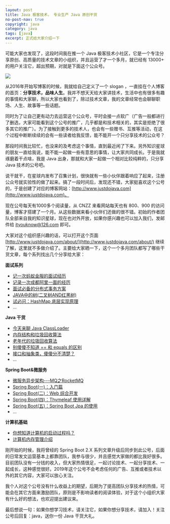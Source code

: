 ```yaml
---
layout: post
title: Java 极客技术， 专业生产 Java 原创干货
no-post-nav: true
copyright: java
category: java
tags: [java]
excerpt: 正式给大家介绍一下
---
```


可能大家也发现了，这段时间我在推一个 Java 极客技术小社区，它是一个专注分享原创、高质量的技术文章的小组织，并且运营了才一个多月，就已经有 13000+ 的用户关注它，超出预期，对就是下面这个公众号。

![](http://favorites.ren/assets/images/java.jpg)

从2016年开始写博客的时候，我就给自己定义了一个 slogan ，一直挂在个人博客的首页：**分享技术，品味人生**。我并不想天天给大家讲技术，生活中也有很多有趣的事情和大家聊，所以大家也看到了，除过技术文章，我的文章经常也会聊聊职场、人生、故事等一些话题。

同时为了让自己更有动力去运营这个公众号，平时会接一点软广（广告一般都进行了删选，大家可能看到这个公号的推广，几乎都是和技术相关的，其实是拒绝了很多其它的推广）。为了接触到更多的技术人，也会有一些赠书、互推等活动，在这个过程中断断续续的会有一些读者给我反馈，能不能开一个只分享技术的公众号？

那段时间我比较忙，也没来的及考虑这个事情，直到最近闲了下来。另外知识星球的朋友一直给我说，能不能一起做一些有意思的事情，让大家共同成长。于是我就琢磨着干点啥，我是 Java 出身，那就和大家一起做一个相对比较纯粹的，只分享 Java 技术的公号吧。

说干就干，在星球内发布了召集计划，很快就有一些小伙伴跟着响应了起来，注册公众号就实验性的做了起来。搞了一段时间后，发现还不错，大家挺喜欢这个公号的，于是创建了对应的博客网站：[http://www.justdojava.com](http://www.justdojava.com)。

现在公号每天有1000多个阅读量，从 CNZZ 来看网站每天也有 800、900 的访问量，博客才搭建了一个月。从这些数据来看小伙伴们还做的很不错。初始的作者团队全部来自我的知识星球，现在也对外开放，如果你感兴趣也可以加入我们，发邮件给 ityouknow@126.com 即可。

大家对这个组织感兴趣的话，可以打开这个页面 [http://www.justdojava.com/about/](http://www.justdojava.com/about/) 继续了解，这里就不多做介绍了。主要给大家晒一下，这个一个多月团队都写了哪些干货文章，每个系列找出几个分享给大家：

**面试系列**

- [记一次蚂蚁金服的面试经历](https://mp.weixin.qq.com/s/7M66smtt_pTlRNtfGMS2kQ)   
- [记录一次成都阿里一面的经历](https://mp.weixin.qq.com/s/5Z3lph09pzjhZ79w1LsQzw)   
- [面试必备的分布式事务方案](https://mp.weixin.qq.com/s/F5w7WxX5S21UhmjmjBCBwg)   
- [JAVA中的树(二叉树AND红黑树)](https://mp.weixin.qq.com/s/zcO-n55-LDEjqEJfC3_fXw)   
- [试必问：HashMap 底层实现原理](https://mp.weixin.qq.com/s/lwpUl28I68eKZ8h3Z3Hkgw)   
- ...


**Java 干货**

- [今天来聊 Java ClassLoader](https://mp.weixin.qq.com/s/srja5a59WjFat4LhJOwRxQ) 
- [内存结构和垃圾回收算法](https://mp.weixin.qq.com/s/y0cGrnqFLcRUOTLM-9WOzw) 
- [老年代的垃圾回收算法](https://mp.weixin.qq.com/s/jzLt20drb7xiwuimfXes4w) 
- [别傻傻不知道 == 和 equals 的区别](https://mp.weixin.qq.com/s/t_LbgQfpKf86AC3EJHgmiw) 
- [接口和抽象类，傻傻分不清楚？](https://mp.weixin.qq.com/s/aONU3YVop774r2iuKkAY1A) 
- ...


**Spring Boot&微服务**

- [微服务异步架构---MQ之RocketMQ](https://mp.weixin.qq.com/s/XS3jp8EoqobRXQhNeZbacg) 
- [Spring Boot(一)：入门篇](https://mp.weixin.qq.com/s/6PB2avQt8Vo9AeIttYvUpQ) 
- [Spring Boot(二)：Web 综合开发](https://mp.weixin.qq.com/s/nZL4k6iJiIl3Lq5C_guuOQ) 
- [Spring Boot(四)：Thymeleaf 使用详解](https://mp.weixin.qq.com/s/AfoSvql8hZ7YuRNgRbgL7A) 
- [Spring Boot(五)：Spring Boot Jpa 的使用](https://mp.weixin.qq.com/s/G5wFa8nF0mJYKo2GBZQaYg) 
- ...


**计算机基础**

- [你想知道计算机的启动过程吗？](https://mp.weixin.qq.com/s/cw0Tk_NbkYusTFwgJQdDEw)
- [计算机内存管理介绍](https://mp.weixin.qq.com/s/GjBSJDNDxzvt0GKOY_QO5w)


刚开始的时候，我将曾经的 Spring Boot 2.X 系列文章升级后同步到此公号，后面的日常发文运营基本上都靠团队，我参与很少，并且感觉大家做的都比我好很多。目前团队没有一分钱的收入，但大家热情很足，一起讨论技术、一起分享技术、一起成长，这种感觉很好。2019年这个公号不会考虑任何的广告、互推或者技术以外的其它内容，大家可以放心关注。

我个人对这个公号没有什么收益上的期望，后期为了提高团队分享技术的热情，可能会在其它方面来激励团队，原则是不影响读者的阅读体验，对于这个小组织大家有什么好的想法，也欢迎提出建议来。

最后想说一句：如果你想学习技术，请关注它，如果你想分享技术，请加入！关注公号后回复：java，送你一份 Java 干货大礼。